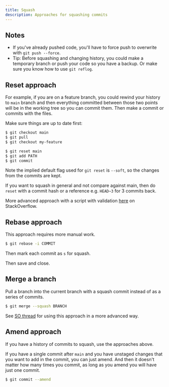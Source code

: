```yaml
---
title: Squash
description: Approaches for squashing commits
---
```


## Notes

- If you've already pushed code, you'll have to force push to overwrite with `git push --force`.
- Tip: Before squashing and changing history, you could make a temporary branch or push your code so you have a backup. Or make sure you know how to use `git reflog`.

## Reset approach

For example, if you are on a feature branch, you could rewind your history to `main` branch and then everything committed between those two points will be in the working tree so you can commit them. Then make a commit or commits with the files.

Make sure things are up to date first:

```sh
$ git checkout main
$ git pull
$ git checkout my-feature
```

```sh
$ git reset main
$ git add PATH
$ git commit
```

Note the implied default flag used for `git reset` is `--soft`, so the changes from the commits are kept.

If you want to squash in general and not compare against main, then do `reset` with a commit hash or a reference e.g. `HEAD~3` for 3 commits back.

More advanced approach with a script with validation [here](https://stackoverflow.com/questions/7275508/is-there-a-way-to-squash-a-number-of-commits-non-interactively) on StackOverflow.


## Rebase approach

This approach requires more manual work.

```sh
$ git rebase -i COMMIT
```

Then mark each commit as `s` for squash.

Then save and close.


## Merge a branch

Pull a branch into the current branch with a squash commit instead of as a series of commits.

```sh
$ git merge --squash BRANCH
```

See [SO thread](https://stackoverflow.com/questions/42332906/squash-git-commits-non-interactively-with-git-rebase) for using this approach in a more advanced way.



## Amend approach

If you have a history of commits to squash, use the approaches above.

If you have a single commit after `main` and you have unstaged changes that you want to add in the commit, you can just amend. And then it doesn't matter how many times you commit, as long as you amend you will have just one commit.

```sh
$ git commit --amend
```
